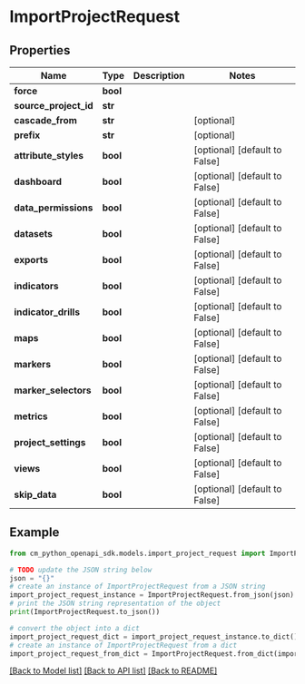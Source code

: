 # ImportProjectRequest


## Properties

Name | Type | Description | Notes
------------ | ------------- | ------------- | -------------
**force** | **bool** |  | 
**source_project_id** | **str** |  | 
**cascade_from** | **str** |  | [optional] 
**prefix** | **str** |  | [optional] 
**attribute_styles** | **bool** |  | [optional] [default to False]
**dashboard** | **bool** |  | [optional] [default to False]
**data_permissions** | **bool** |  | [optional] [default to False]
**datasets** | **bool** |  | [optional] [default to False]
**exports** | **bool** |  | [optional] [default to False]
**indicators** | **bool** |  | [optional] [default to False]
**indicator_drills** | **bool** |  | [optional] [default to False]
**maps** | **bool** |  | [optional] [default to False]
**markers** | **bool** |  | [optional] [default to False]
**marker_selectors** | **bool** |  | [optional] [default to False]
**metrics** | **bool** |  | [optional] [default to False]
**project_settings** | **bool** |  | [optional] [default to False]
**views** | **bool** |  | [optional] [default to False]
**skip_data** | **bool** |  | [optional] [default to False]

## Example

```python
from cm_python_openapi_sdk.models.import_project_request import ImportProjectRequest

# TODO update the JSON string below
json = "{}"
# create an instance of ImportProjectRequest from a JSON string
import_project_request_instance = ImportProjectRequest.from_json(json)
# print the JSON string representation of the object
print(ImportProjectRequest.to_json())

# convert the object into a dict
import_project_request_dict = import_project_request_instance.to_dict()
# create an instance of ImportProjectRequest from a dict
import_project_request_from_dict = ImportProjectRequest.from_dict(import_project_request_dict)
```
[[Back to Model list]](../README.md#documentation-for-models) [[Back to API list]](../README.md#documentation-for-api-endpoints) [[Back to README]](../README.md)


